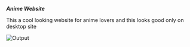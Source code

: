 ***Anime Website***

This a cool looking website for anime lovers and this looks good only on desktop site

![Output](https://user-images.githubusercontent.com/92218025/223594584-5c836911-d6b1-4705-b106-adb10f7cfd93.jpeg)
